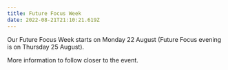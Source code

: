 ```yaml
---
title: Future Focus Week
date: 2022-08-21T21:10:21.619Z
---
```

Our Future Focus Week starts on Monday 22 August (Future Focus evening is on Thursday 25 August).

More information to follow closer to the event.